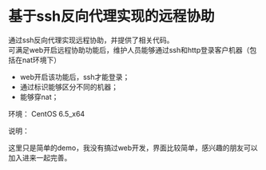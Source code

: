 # 基于ssh反向代理实现的远程协助

通过ssh反向代理实现远程协助，并提供了相关代码。    		
可满足web开启远程协助功能后，维护人员能够通过ssh和http登录客户机器（包括在nat环境下）			
* web开启该功能后，ssh才能登录；     			
* 通过标识能够区分不同的机器；     		
* 能够穿nat；		

环境：
CentOS 6.5_x64

说明：   

这里只是简单的demo，我没有搞过web开发，界面比较简单，感兴趣的朋友可以加入进来一起完善。
